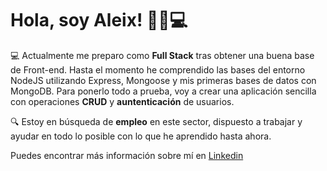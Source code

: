 # Hola, soy Aleix! 👨‍🎓💻

💻 Actualmente me preparo como **Full Stack** tras obtener una buena base de Front-end. Hasta el momento he comprendido las bases del entorno NodeJS utilizando Express, Mongoose y mis primeras bases de datos con MongoDB. Para ponerlo todo a prueba, voy a crear una aplicación sencilla con operaciones **CRUD** y **auntenticación** de usuarios.

🔍 Estoy en búsqueda de **empleo** en este sector, dispuesto a trabajar y ayudar en todo lo posible con lo que he aprendido hasta ahora.

Puedes encontrar más información sobre mí en [Linkedin](https://www.linkedin.com/in/aleix-perez/)
